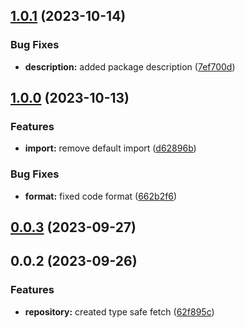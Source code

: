 

## [1.0.1](https://github.com/Yurchishin/safetch/compare/safetch-v1.0.0...safetch-v1.0.1) (2023-10-14)


### Bug Fixes

* **description:** added package description ([7ef700d](https://github.com/Yurchishin/safetch/commit/7ef700de4be3c98ae93007807832c341af629108))

## [1.0.0](https://github.com/Yurchishin/safetch/compare/safetch-v0.0.3...safetch-v1.0.0) (2023-10-13)


### Features

* **import:** remove default import ([d62896b](https://github.com/Yurchishin/safetch/commit/d62896b3d1ff4429fb00dfdb701b871a43bb889b))


### Bug Fixes

* **format:** fixed code format ([662b2f6](https://github.com/Yurchishin/safetch/commit/662b2f6f8a1f346b5adbbad1410c1ae645883d07))

## [0.0.3](https://github.com/Yurchishin/safetch/compare/safetch-v0.0.2...safetch-v0.0.3) (2023-09-27)

## 0.0.2 (2023-09-26)

### Features

- **repository:** created type safe fetch ([62f895c](https://github.com/Yurchishin/safetch/commit/62f895ccad4e6634fc202db9716ff6d4dc94df4c))